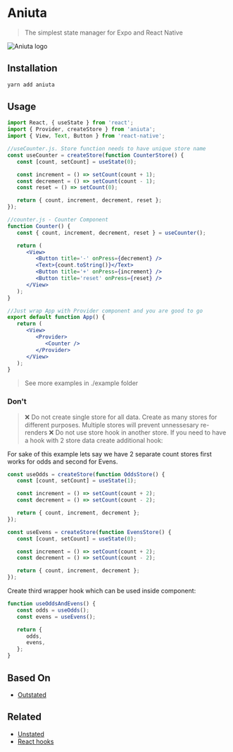 # Aniuta

> The simplest state manager for Expo and React Native

![Aniuta logo](https://raw.githubusercontent.com/qwertydevelopment/aniuta/master/aniuta.png)

## Installation

```sh
yarn add aniuta
```

## Usage

```jsx
import React, { useState } from 'react';
import { Provider, createStore } from 'aniuta';
import { View, Text, Button } from 'react-native';

//useCounter.js. Store function needs to have unique store name
const useCounter = createStore(function CounterStore() {
   const [count, setCount] = useState(0);

   const increment = () => setCount(count + 1);
   const decrement = () => setCount(count - 1);
   const reset = () => setCount(0);

   return { count, increment, decrement, reset };
});

//counter.js - Counter Component
function Counter() {
   const { count, increment, decrement, reset } = useCounter();

   return (
      <View>
         <Button title='-' onPress={decrement} />
         <Text>{count.toString()}</Text>
         <Button title='+' onPress={increment} />
         <Button title='reset' onPress={reset} />
      </View>
   );
}

//Just wrap App with Provider component and you are good to go
export default function App() {
   return (
      <View>
         <Provider>
            <Counter />
         </Provider>
      </View>
   );
}
```

> See more examples in ./example folder

### Don't
> ❌ Do not create single store for all data. Create as many stores for different purposes. Multiple stores will prevent unnessesary re-renders
> ❌ Do not use store hook in another store. If you need to have a hook with 2 store data create additional hook:

For sake of this example lets say we have 2 separate count stores first works for odds and second for Evens.

```javascript
const useOdds = createStore(function OddsStore() {
   const [count, setCount] = useState(1);

   const increment = () => setCount(count + 2);
   const decrement = () => setCount(count - 2);

   return { count, increment, decrement };
});

const useEvens = createStore(function EvensStore() {
   const [count, setCount] = useState(0);

   const increment = () => setCount(count + 2);
   const decrement = () => setCount(count - 2);

   return { count, increment, decrement };
});
```

Create third wrapper hook which can be used inside component:

```javascript
function useOddsAndEvens() {
   const odds = useOdds();
   const evens = useEvens();

   return {
      odds,
      evens,
   };
}
```

## Based On

-  [Outstated](https://github.com/yamalight/outstated)

## Related

-  [Unstated](https://github.com/jamiebuilds/unstated)
-  [React hooks](https://reactjs.org/docs/hooks-intro.html)
